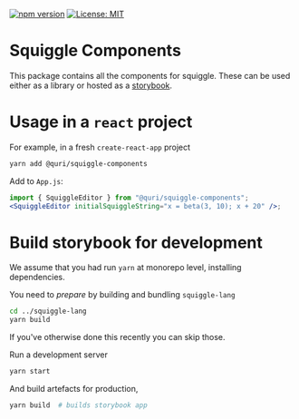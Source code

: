 [![npm version](https://badge.fury.io/js/@quri%2Fsquiggle-components.svg)](https://www.npmjs.com/package/@quri/squiggle-components)
[![License: MIT](https://img.shields.io/badge/License-MIT-yellow.svg)](https://github.com/quantified-uncertainty/squiggle/blob/develop/LICENSE)

# Squiggle Components

This package contains all the components for squiggle. These can be used either as a library or hosted as a [storybook](https://storybook.js.org/).

# Usage in a `react` project

For example, in a fresh `create-react-app` project

```sh
yarn add @quri/squiggle-components
```

Add to `App.js`:

```jsx
import { SquiggleEditor } from "@quri/squiggle-components";
<SquiggleEditor initialSquiggleString="x = beta(3, 10); x + 20" />;
```

# Build storybook for development

We assume that you had run `yarn` at monorepo level, installing dependencies.

You need to _prepare_ by building and bundling `squiggle-lang`

```sh
cd ../squiggle-lang
yarn build
```

If you've otherwise done this recently you can skip those.

Run a development server

```sh
yarn start
```

And build artefacts for production,

```sh
yarn build  # builds storybook app
```
